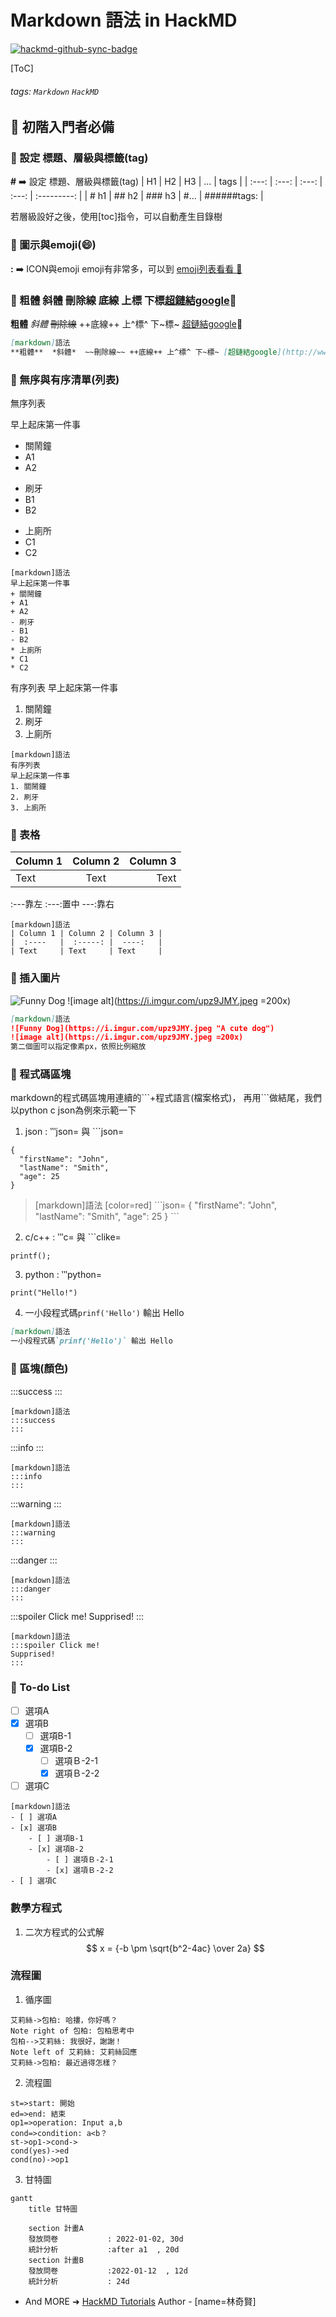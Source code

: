 # Markdown 語法 in HackMD

[![hackmd-github-sync-badge](https://hackmd.io/xrBJVlm9TrmGaHtqoR8VEg/badge)](https://hackmd.io/xrBJVlm9TrmGaHtqoR8VEg)

[ToC]
###### tags: `Markdown` `HackMD`

## :memo: 初階入門者必備

### :rocket: 設定 標題、層級與標籤(tag)

**\#** :arrow_right: 設定 標題、層級與標籤(tag)
| H1   | H2    | H3     | ...  | tags        |
| :---: | :---: | :---: | :---: | :---------: | 
| # h1 | ## h2 | ### h3 | #... | ######tags: |

若層級設好之後，使用\[toc]指令，可以自動產生目錄樹

### :rocket: 圖示與emoji(:smile:)
**\:** :arrow_right: ICON與emoji
emoji有非常多，可以到 [emoji列表看看 :link: ](https://gist.github.com/rxaviers/7360908) 

### :rocket: 粗體 斜體 刪除線 底線 上標 下標[超鏈結google](http://www.google.com):link:
**粗體**  *斜體*  ~~刪除線~~ ++底線++ 上^標^ 下~標~ [超鏈結google](http://www.google.com):link:
```markdown
[markdown]語法
**粗體**  *斜體*  ~~刪除線~~ ++底線++ 上^標^ 下~標~ [超鏈結google](http://www.google.com):link:
```
### :rocket: 無序與有序清單(列表)

無序列表

早上起床第一件事 
+ 關鬧鐘
+ A1
+ A2
- 刷牙
- B1
- B2
* 上廁所 
* C1
* C2
```markdown=
[markdown]語法
早上起床第一件事 
+ 關鬧鐘
+ A1
+ A2
- 刷牙
- B1
- B2
* 上廁所 
* C1
* C2
```

有序列表
早上起床第一件事 
1. 關鬧鐘 
2. 刷牙 
3. 上廁所 
```markdown=
[markdown]語法
有序列表
早上起床第一件事 
1. 關鬧鐘 
2. 刷牙 
3. 上廁所 
```

### :rocket: 表格

| Column 1 | Column 2 | Column 3 |
|  :----   |  :-----: |  ----:   |
| Text     | Text     | Text     |

:---靠左    :---:置中    ---:靠右
```markdown=
[markdown]語法
| Column 1 | Column 2 | Column 3 |
|  :----   |  :-----: |  ----:   |
| Text     | Text     | Text     |

```
### :rocket: 插入圖片
![Funny Dog](https://i.imgur.com/upz9JMY.jpeg "A cute dog")
![image alt](https://i.imgur.com/upz9JMY.jpeg =200x)

```markdown 
[markdown]語法
![Funny Dog](https://i.imgur.com/upz9JMY.jpeg "A cute dog")
![image alt](https://i.imgur.com/upz9JMY.jpeg =200x) 
第二個圖可以指定像素px，依照比例縮放
```

### :rocket: 程式碼區塊

markdown的程式碼區塊用連續的\`\`\`+程式語言(檔案格式)，
再用\`\`\`做結尾，我們以python c json為例來示範一下
1. json : ‵‵‵json= 與 ```json=

```json!=
{
  "firstName": "John",
  "lastName": "Smith",
  "age": 25
}
```
> [markdown]語法 [color=red]
\`\`\`json=
{
  "firstName": "John",
  "lastName": "Smith",
  "age": 25
}
\`\`\`
>


2. c/c++ : ‵‵‵c= 與 ```clike=
```c=
printf();
```
3. python : ‵‵‵python=
```python=
print("Hello!")
```
4. 一小段程式碼`prinf('Hello')` 輸出 Hello
```markdown
[markdown]語法
一小段程式碼`prinf('Hello')` 輸出 Hello
```

### :rocket: 區塊(顏色)

:::success 
:::
```markdown=
[markdown]語法
:::success
:::
```
:::info
:::
```markdown=
[markdown]語法
:::info
:::
```
:::warning
:::
```markdown=
[markdown]語法
:::warning
:::
```
:::danger
:::
```markdown=
[markdown]語法
:::danger
:::
```
:::spoiler Click me!
Supprised!
:::
```markdown=
[markdown]語法
:::spoiler Click me!
Supprised!
:::
```

### :rocket: To-do List

- [ ] 選項A
- [x] 選項B
    - [ ] 選項B-1
    - [x] 選項B-2
        - [ ] 選項Ｂ-2-1
        - [x] 選項Ｂ-2-2
- [ ] 選項C
```markdown=
[markdown]語法
- [ ] 選項A
- [x] 選項B
    - [ ] 選項B-1
    - [x] 選項B-2
        - [ ] 選項Ｂ-2-1
        - [x] 選項Ｂ-2-2
- [ ] 選項C
```




### 數學方程式
1. 二次方程式的公式解
$$
x = {-b \pm \sqrt{b^2-4ac} \over 2a}
$$




### 流程圖
1. 循序圖
```sequence
艾莉絲->包柏: 哈摟，你好嗎？
Note right of 包柏: 包柏思考中
包柏-->艾莉絲: 我很好，謝謝！
Note left of 艾莉絲: 艾莉絲回應
艾莉絲->包柏: 最近過得怎樣？
```
2. 流程圖
```flow
st=>start: 開始
ed=>end: 結束 
op1=>operation: Input a,b
cond=>condition: a<b？
st->op1->cond->
cond(yes)->ed
cond(no)->op1
```
3. 甘特圖
```mermaid
gantt
    title 甘特圖

    section 計畫A
    發放問卷           : 2022-01-02, 30d
    統計分析           :after a1  , 20d
    section 計畫B
    發放問卷           :2022-01-12  , 12d
    統計分析           : 24d
```




- And MORE ➜ [HackMD Tutorials](https://hackmd.io/c/tutorials)
Author - [name=林奇賢]


